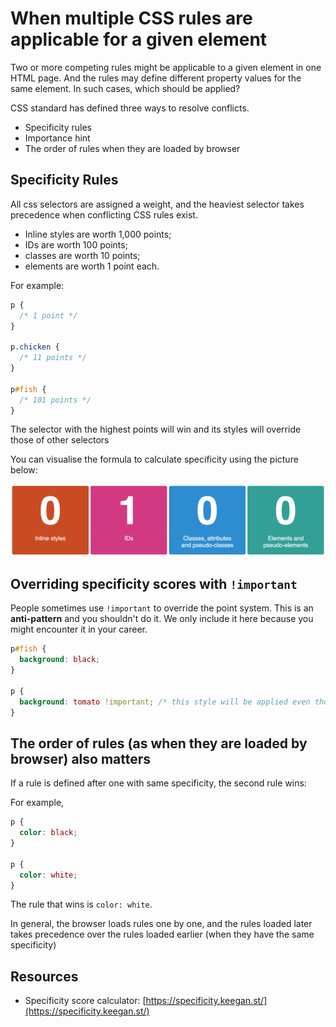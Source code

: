# When multiple CSS rules are applicable for a given element

Two or more competing rules might be applicable to a given element in one HTML page. And the rules may define different property values for the same element. In such cases, which should be applied?

CSS standard has defined three ways to resolve conflicts.

- Specificity rules
- Importance hint
- The order of rules when they are loaded by browser

## Specificity Rules

All css selectors are assigned a weight, and the heaviest selector takes precedence when conflicting CSS rules exist.

- Inline styles are worth 1,000 points;
- IDs are worth 100 points;
- classes are worth 10 points;
- elements are worth 1 point each. 

For example:

```css
p {
  /* 1 point */
}

p.chicken {
  /* 11 points */
}

p#fish {
  /* 101 points */
}
```

The selector with the highest points will win and its styles will override those of other selectors

You can visualise the formula to calculate specificity using the picture below:

![](../.gitbook/assets/specificity_score.png)

## Overriding specificity scores with `!important`

People sometimes use `!important` to override the point system. This is an **anti-pattern** and you shouldn't do it. We only include it here because you might encounter it in your career.

```css
p#fish {
  background: black;
}

p {
  background: tomato !important; /* this style will be applied even though p#fish has a higher specificity score */
}
```

## The order of rules (as when they are loaded by browser) also matters

If a rule is defined after one with same specificity, the second rule wins:

For example,

```css
p {
  color: black;
}

p {
  color: white;
}
```

The rule that wins is `color: white`.

In general, the browser loads rules one by one, and the rules loaded later takes precedence over the rules loaded earlier (when they have the same specificity)

## Resources

- Specificity score calculator: [https://specificity.keegan.st/](https://specificity.keegan.st/)
